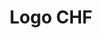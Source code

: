 ---
title: Logo CHF
isPublic_b: true
published: true

file:
  src: /assets/site/images/logo-CHF.png
  type: image/png
alt_txt: 'Logo CHF'

---